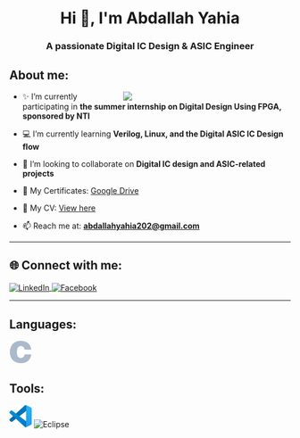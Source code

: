 <h1 align="center">Hi 👋, I'm Abdallah Yahia</h1>
<h3 align="center">A passionate Digital IC Design & ASIC Engineer</h3>

## About me:
<picture> 
  <img align="right" src="https://clipart-library.com/img/2091643.gif" width="300px">
</picture>


- ✨ I’m currently participating in **the summer internship on Digital Design Using FPGA, sponsored by NTI**

- 💻 I’m currently learning **Verilog, Linux, and the Digital ASIC IC Design flow**

- 🤝 I’m looking to collaborate on **Digital IC design and ASIC-related projects**

- 📌 My Certificates: [Google Drive](https://drive.google.com/drive/folders/1PSKc5ty9PWCybV36b8lyjOq-8tHzMy70?usp=sharing)

- 📄 My CV: [View here](https://drive.google.com/file/d/1l1Ju3BgPOueBZo9bOVc3ztmWjlyOhmRR/view?usp=sharing)

- 📫 Reach me at: **abdallahyahia202@gmail.com**

---

## 🌐 Connect with me:
<p align="left">
  <a href="https://www.linkedin.com/in/abdallah-yahia" target="blank">
    <img align="center" src="https://raw.githubusercontent.com/rahuldkjain/github-profile-readme-generator/master/src/images/icons/Social/linked-in-alt.svg" alt="LinkedIn" height="30" width="40" />
  </a>
  <a href="https://www.facebook.com/abdallah.yahia.545913" target="blank">
    <img align="center" src="https://raw.githubusercontent.com/rahuldkjain/github-profile-readme-generator/master/src/images/icons/Social/facebook.svg" alt="Facebook" height="30" width="40" />
  </a>
</p>


---

## Languages:</h3>
<p align="left">
  <img src="https://raw.githubusercontent.com/devicons/devicon/master/icons/c/c-original.svg" alt="C" width="40" height="40"/>
</p>

## Tools:</h3>
<p align="left">
  <img src="https://raw.githubusercontent.com/devicons/devicon/master/icons/vscode/vscode-original.svg" alt="VS Code" width="40" height="40"/>
  <img src="https://upload.wikimedia.org/wikipedia/commons/c/cf/Eclipse-SVG.svg" alt="Eclipse" width="40" height="40"/>
</p>



